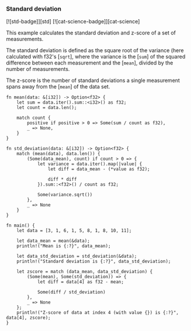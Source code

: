 ### Standard deviation

[![std-badge]][std] [![cat-science-badge]][cat-science]

This example calculates the standard deviation and z-score of a set of measurements.

The standard deviation is defined as the square root of the variance (here calculated with f32's [`sqrt`], where the variance is the [`sum`] of the squared difference between each measurement and the [`mean`], divided by the number of measurements.

The z-score is the number of standard deviations a single measurement spans away from the [`mean`] of the data set.


```rust,edition2024
fn mean(data: &[i32]) -> Option<f32> {
    let sum = data.iter().sum::<i32>() as f32;
    let count = data.len();

    match count {
        positive if positive > 0 => Some(sum / count as f32),
        _ => None,
    }
}

fn std_deviation(data: &[i32]) -> Option<f32> {
    match (mean(data), data.len()) {
        (Some(data_mean), count) if count > 0 => {
            let variance = data.iter().map(|value| {
                let diff = data_mean - (*value as f32);

                diff * diff
            }).sum::<f32>() / count as f32;

            Some(variance.sqrt())
        },
        _ => None
    }
}

fn main() {
    let data = [3, 1, 6, 1, 5, 8, 1, 8, 10, 11];

    let data_mean = mean(&data);
    println!("Mean is {:?}", data_mean);

    let data_std_deviation = std_deviation(&data);
    println!("Standard deviation is {:?}", data_std_deviation);

    let zscore = match (data_mean, data_std_deviation) {
        (Some(mean), Some(std_deviation)) => {
            let diff = data[4] as f32 - mean;

            Some(diff / std_deviation)
        },
        _ => None
    };
    println!("Z-score of data at index 4 (with value {}) is {:?}", data[4], zscore);
}
```

[sqrt]: https://doc.rust-lang.org/std/primitive.f32.html#method.sqrt
[sum]: https://doc.rust-lang.org/std/iter/trait.Iterator.html#method.sum
[mean]: science/mathematics/statistics/central-tendency.html
